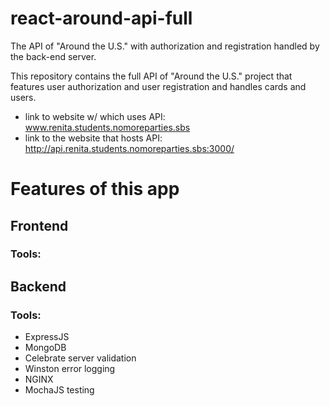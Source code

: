 # react-around-api-full
The API of "Around the U.S." with authorization and registration handled by the back-end server.

This repository contains the full API of "Around the U.S." project that features user authorization and user registration and handles cards and users.
* link to website w/ which uses API: www.renita.students.nomoreparties.sbs
* link to the website that hosts API: http://api.renita.students.nomoreparties.sbs:3000/

# Features of this app
## Frontend
### Tools: 
## Backend
### Tools:
* ExpressJS 
* MongoDB
* Celebrate server validation
* Winston error logging
* NGINX
* MochaJS testing